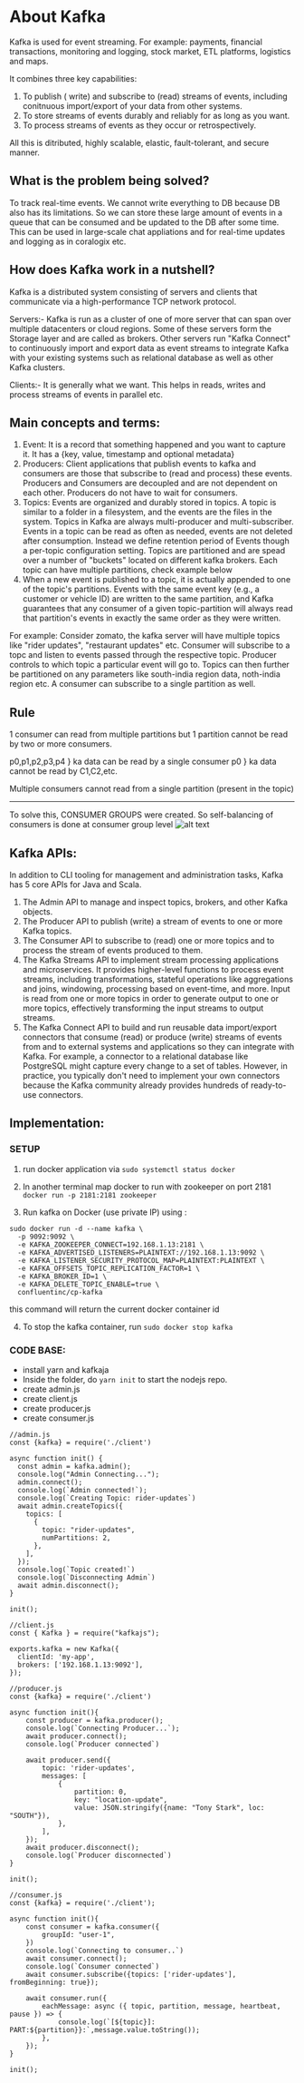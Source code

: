 # About Kafka
Kafka is used for event streaming. For example: payments, financial transactions, monitoring and logging, stock market, ETL platforms, logistics and maps.

It combines three key capabilities:
1. To publish ( write) and subscribe to (read) streams of events, including conitnuous import/export of your data from other systems.
2. To store streams of events durably and reliably for as long as you want.
3. To process streams of events as they occur or retrospectively.

All this is ditributed, highly scalable, elastic, fault-tolerant, and secure manner.

## What is the problem being solved?
To track real-time events. We cannot write everything to DB because DB also has its limitations. So we can store these large amount of events in a queue that can be consumed and be updated to the DB after some time. This can be used in large-scale chat appliations and for real-time updates and logging as in coralogix etc. 

## How does Kafka work in a nutshell?
Kafka is a distributed system consisting of servers and clients that communicate via a high-performance TCP network protocol. 

Servers:- Kafka is run as a cluster of one of more server that can span over multiple datacenters or cloud regions. Some of these servers form the Storage layer and are called as brokers. Other servers run "Kafka Connect" to continuously import and export data as event streams to integrate Kafka with your existing systems such as relational database as well as other Kafka clusters. 

Clients:- It is generally what we want. This helps in reads, writes and process streams of events in parallel etc.

## Main concepts and terms:
1. Event: It is a record that something happened and you want to capture it. It has a {key, value, timestamp and optional metadata}
2. Producers: Client applications that publish events to kafka and consumers are those that subscribe to (read and process) these events. Producers and Consumers are decoupled and are not dependent on each other. Producers do not have to wait for consumers. 
3. Topics: Events are organized and durably stored in topics. A topic is similar to a folder in a filesystem, and the events are the files in the system. Topics in Kafka are always multi-producer and multi-subscriber. Events in a topic can be read as often as needed, events are not deleted after consumption. Instead we define retention period of Events though a per-topic configuration setting. Topics are partitioned and are spead over a number of "buckets" located on different kafka brokers. Each topic can have multiple partitions, check example below
4. When a new event is published to a topic, it is actually appended to one of the topic's partitions. Events with the same event key (e.g., a customer or vehicle ID) are written to the same partition, and Kafka guarantees that any consumer of a given topic-partition will always read that partition's events in exactly the same order as they were written.

For example: Consider zomato, the kafka server will have multiple topics like "rider updates", "restaurant updates" etc. Consumer will subscribe to a topc and listen to events passed through the respective topic. Producer controls to which topic a particular event will go to. Topics can then further be partitioned on any parameters like south-india region data, noth-india region etc. A consumer can subscribe to a single partition as well.

## Rule
1 consumer can read from multiple partitions but 1 partition cannot be read by two or more consumers. 

p0,p1,p2,p3,p4 } ka data can be read by a single consumer
p0 } ka data cannot be read by C1,C2,etc. 

Multiple consumers cannot read from a single partition (present in the topic)

---
To solve this, CONSUMER GROUPS were created.
So self-balancing of consumers is done at consumer group level
![alt text](image.png)

## Kafka APIs:
In addition to CLI tooling for management and administration tasks, Kafka has 5 core APIs for Java and Scala.
1. The Admin API to manage and inspect topics, brokers, and other Kafka objects.
2. The Producer API to publish (write) a stream of events to one or more Kafka topics.
3. The Consumer API to subscribe to (read) one or more topics and to process the stream of events produced to them.
4. The Kafka Streams API to implement stream processing applications and microservices. It provides higher-level functions to process event streams, including transformations, stateful operations like aggregations and joins, windowing, processing based on event-time, and more. Input is read from one or more topics in order to generate output to one or more topics, effectively transforming the input streams to output streams.
5. The Kafka Connect API to build and run reusable data import/export connectors that consume (read) or produce (write) streams of events from and to external systems and applications so they can integrate with Kafka. For example, a connector to a relational database like PostgreSQL might capture every change to a set of tables. However, in practice, you typically don't need to implement your own connectors because the Kafka community already provides hundreds of ready-to-use connectors.

## Implementation:
### SETUP

1. run docker application via ```sudo systemctl status docker```

2. In another terminal map docker to run with zookeeper on port 2181 ```docker run -p 2181:2181 zookeeper```

3. Run kafka on Docker (use private IP) using : 
```
sudo docker run -d --name kafka \
  -p 9092:9092 \
  -e KAFKA_ZOOKEEPER_CONNECT=192.168.1.13:2181 \
  -e KAFKA_ADVERTISED_LISTENERS=PLAINTEXT://192.168.1.13:9092 \
  -e KAFKA_LISTENER_SECURITY_PROTOCOL_MAP=PLAINTEXT:PLAINTEXT \
  -e KAFKA_OFFSETS_TOPIC_REPLICATION_FACTOR=1 \
  -e KAFKA_BROKER_ID=1 \
  -e KAFKA_DELETE_TOPIC_ENABLE=true \
  confluentinc/cp-kafka
```
this command will return the current docker container id 

4. To stop the kafka container, run ```sudo docker stop kafka```

### CODE BASE:

* install yarn and kafkaja
* Inside the folder, do ```yarn init``` to start the nodejs repo.
* create admin.js 
* create client.js
* create producer.js
* create consumer.js

```
//admin.js
const {kafka} = require('./client')

async function init() {
  const admin = kafka.admin();
  console.log("Admin Connecting...");
  admin.connect();
  console.log(`Admin connected!`);
  console.log(`Creating Topic: rider-updates`)
  await admin.createTopics({
    topics: [
      {
        topic: "rider-updates",
        numPartitions: 2,
      },
    ],
  });
  console.log(`Topic created!`)
  console.log(`Disconnecting Admin`)
  await admin.disconnect();
}

init();
```

```
//client.js
const { Kafka } = require("kafkajs");

exports.kafka = new Kafka({
  clientId: 'my-app',
  brokers: ['192.168.1.13:9092'],
});
```

```
//producer.js
const {kafka} = require('./client')

async function init(){
    const producer = kafka.producer();
    console.log(`Connecting Producer...`);
    await producer.connect();
    console.log(`Producer connected`)

    await producer.send({
        topic: 'rider-updates',
        messages: [
            {
                partition: 0,
                key: "location-update",
                value: JSON.stringify({name: "Tony Stark", loc: "SOUTH"}),
            },
        ],
    });
    await producer.disconnect();
    console.log(`Producer disconnected`)
}

init();
```
```
//consumer.js
const {kafka} = require('./client');

async function init(){
    const consumer = kafka.consumer({
        groupId: "user-1",
    })
    console.log(`Connecting to consumer..`)
    await consumer.connect();
    console.log(`Consumer connected`)
    await consumer.subscribe({topics: ['rider-updates'], fromBeginning: true});

    await consumer.run({
        eachMessage: async ({ topic, partition, message, heartbeat, pause }) => {
            console.log(`[${topic}]: PART:${partition}}:`,message.value.toString());
        },
    });
}

init();
```
